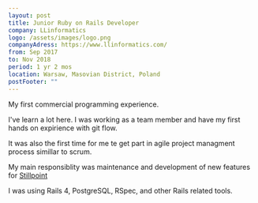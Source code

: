 ```yaml
---
layout: post
title: Junior Ruby on Rails Developer
company: LLinformatics
logo: /assets/images/logo.png
companyAdress: https://www.llinformatics.com/
from: Sep 2017
to: Nov 2018
period: 1 yr 2 mos
location: Warsaw, Masovian District, Poland
postFooter: ""
---
```


My first commercial programming experience.

I've learn a lot here. I was working as a team member and have my first hands on expirience with git flow.

It was also the first time for me te get part in agile project managment process simillar to scrum.

My main responsiblity was maintenance and development of new features for [Stillpoint](https://www.llinformatics.com/case_studies/stillpoint)

I was using Rails 4, PostgreSQL, RSpec, and other Rails related tools.



